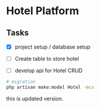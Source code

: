 # Hotel Platform

## Tasks

- [x] project setup / database setup
- [ ] Create table to store hotel
- [ ] develop api for Hotel CRUD


```bash
# migration
php artisan make:model Hotel -mcs
```

this is updated version.